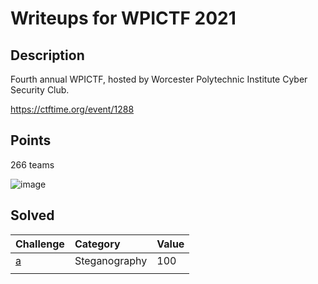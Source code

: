# Writeups for WPICTF 2021
 

## Description  

Fourth annual WPICTF, hosted by Worcester Polytechnic Institute Cyber Security Club.

https://ctftime.org/event/1288  

## Points  

266 teams

![image](https://user-images.githubusercontent.com/72421091/116028650-20e99580-a647-11eb-8650-97d843219a37.png)




## Solved 

Challenge | Category | Value      
----------|:---------|:-----------
[a](a) | Steganography |  100 
[]() | []() | []()
